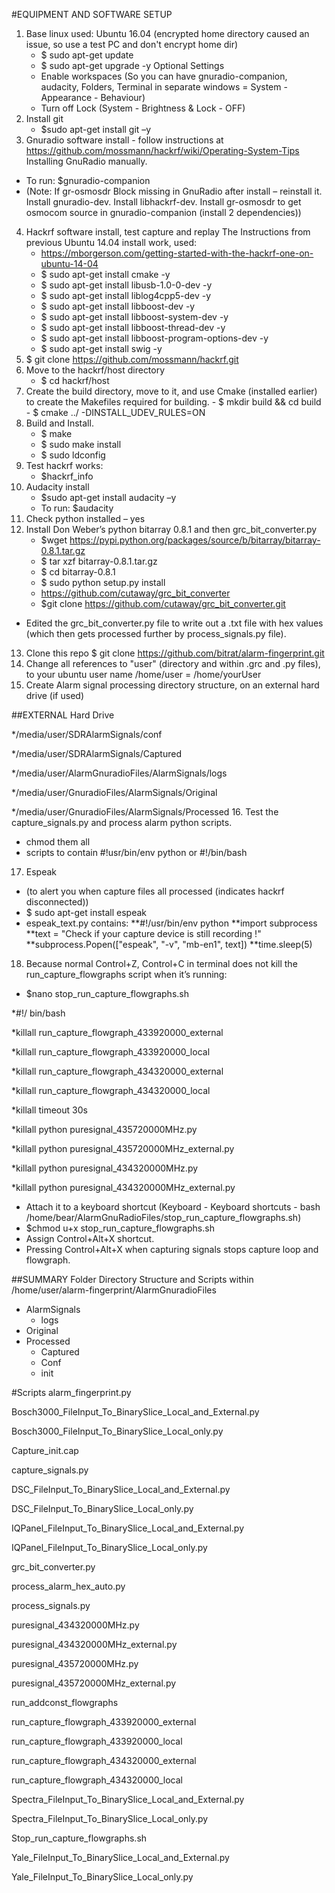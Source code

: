 #EQUIPMENT AND SOFTWARE SETUP

1.	Base linux used: Ubuntu 16.04 (encrypted home directory caused an issue, so use a test PC and don't encrypt home dir)
    - $ sudo apt-get update
    - $ sudo apt-get upgrade -y
Optional Settings
    - Enable workspaces (So you can have gnuradio-companion, audacity, Folders, Terminal in separate windows = System -Appearance - Behaviour)
    - Turn off Lock (System - Brightness & Lock - OFF)
2.	Install git
    - $sudo apt-get install git –y
3.	Gnuradio software install - follow instructions at https://github.com/mossmann/hackrf/wiki/Operating-System-Tips Installing GnuRadio manually.
- To run: $gnuradio-companion
- (Note: If gr-osmosdr Block missing in GnuRadio after install – reinstall it. Install gnuradio-dev. Install libhackrf-dev. Install gr-osmosdr to get osmocom source in gnuradio-companion (install 2 dependencies))
4.	Hackrf software install, test capture and replay
    The Instructions from previous Ubuntu 14.04 install work, used:
    - https://mborgerson.com/getting-started-with-the-hackrf-one-on-ubuntu-14-04
    - $ sudo apt-get install cmake -y 
    - $ sudo apt-get install libusb-1.0-0-dev -y 
    - $ sudo apt-get install liblog4cpp5-dev -y 
    - $ sudo apt-get install libboost-dev -y 
    - $ sudo apt-get install libboost-system-dev -y
    - $ sudo apt-get install libboost-thread-dev -y
    - $ sudo apt-get install libboost-program-options-dev -y
    - $ sudo apt-get install swig -y
5.	$ git clone https://github.com/mossmann/hackrf.git
6.	Move to the hackrf/host directory   
    - $ cd hackrf/host
7.	Create the build directory, move to it, and use Cmake (installed earlier) to create the Makefiles required for building.
        - $ mkdir build && cd build
        - $ cmake ../ -DINSTALL_UDEV_RULES=ON
8.	Build and Install.
    - $ make
    - $ sudo make install
    - $ sudo ldconfig
9.	Test hackrf works:  
    - $hackrf_info
10.	Audacity install
    - $sudo apt-get install audacity –y
    - To run: $audacity
11.	Check python installed – yes 
12.	Install Don Weber’s python bitarray 0.8.1 and then grc_bit_converter.py
    - $wget https://pypi.python.org/packages/source/b/bitarray/bitarray-0.8.1.tar.gz
    - $ tar xzf bitarray-0.8.1.tar.gz
    - $ cd bitarray-0.8.1
    - $ sudo python setup.py install
    - https://github.com/cutaway/grc_bit_converter 
    - $git clone https://github.com/cutaway/grc_bit_converter.git
- Edited the grc_bit_converter.py file to write out a .txt file with hex values (which then gets processed further by process_signals.py file).
13.	Clone this repo  $ git clone https://github.com/bitrat/alarm-fingerprint.git 
14.	Change all references to "user" (directory and within .grc and .py files), to your ubuntu user name /home/user = /home/yourUser
15.	Create Alarm signal processing directory structure, on an external hard drive (if used)

##EXTERNAL Hard Drive

*/media/user/SDRAlarmSignals/conf

*/media/user/SDRAlarmSignals/Captured

*/media/user/AlarmGnuradioFiles/AlarmSignals/logs

*/media/user/GnuradioFiles/AlarmSignals/Original

*/media/user/GnuradioFiles/AlarmSignals/Processed
16.	Test the capture_signals.py and process alarm python scripts.
- chmod them all
- scripts to contain #!usr/bin/env python or #!/bin/bash 
17.	Espeak 
- (to alert you when capture files all processed (indicates hackrf disconnected))
- $ sudo apt-get install espeak
- espeak_text.py contains:
**\#!/usr/bin/env python
**import subprocess
**text = "Check if your capture device is still recording !"
**subprocess.Popen(["espeak", "-v", "mb-en1", text])
**time.sleep(5)
18.	Because normal Control+Z, Control+C in terminal does not kill the run_capture_flowgraphs script when it’s running:
- $nano stop_run_capture_flowgraphs.sh

*\#!/ bin/bash

*killall run_capture_flowgraph_433920000_external

*killall run_capture_flowgraph_433920000_local

*killall run_capture_flowgraph_434320000_external

*killall run_capture_flowgraph_434320000_local

*killall timeout 30s

*killall python puresignal_435720000MHz.py

*killall python puresignal_435720000MHz_external.py

*killall python puresignal_434320000MHz.py

*killall python puresignal_434320000MHz_external.py

- Attach it to a keyboard shortcut (Keyboard - Keyboard shortcuts - bash /home/bear/AlarmGnuRadioFiles/stop_run_capture_flowgraphs.sh)
- $chmod u+x stop_run_capture_flowgraphs.sh
- Assign Control+Alt+X shortcut.
- Pressing Control+Alt+X when capturing signals stops capture loop and flowgraph.

##SUMMARY
Folder Directory Structure and Scripts within /home/user/alarm-fingerprint/AlarmGnuradioFiles
*	AlarmSignals
    *	logs
*	Original
*	Processed
    *	Captured
    *	Conf
    *	init

#Scripts
alarm_fingerprint.py

Bosch3000_FileInput_To_BinarySlice_Local_and_External.py

Bosch3000_FileInput_To_BinarySlice_Local_only.py

Capture_init.cap

capture_signals.py

DSC_FileInput_To_BinarySlice_Local_and_External.py

DSC_FileInput_To_BinarySlice_Local_only.py

IQPanel_FileInput_To_BinarySlice_Local_and_External.py

IQPanel_FileInput_To_BinarySlice_Local_only.py

grc_bit_converter.py

process_alarm_hex_auto.py

process_signals.py

puresignal_434320000MHz.py

puresignal_434320000MHz_external.py

puresignal_435720000MHz.py

puresignal_435720000MHz_external.py

run_addconst_flowgraphs

run_capture_flowgraph_433920000_external

run_capture_flowgraph_433920000_local

run_capture_flowgraph_434320000_external

run_capture_flowgraph_434320000_local

Spectra_FileInput_To_BinarySlice_Local_and_External.py

Spectra_FileInput_To_BinarySlice_Local_only.py

Stop_run_capture_flowgraphs.sh

Yale_FileInput_To_BinarySlice_Local_and_External.py

Yale_FileInput_To_BinarySlice_Local_only.py






